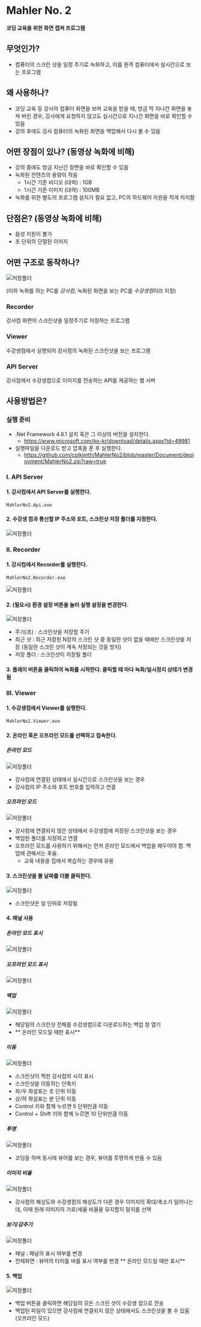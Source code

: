 # Mahler No. 2
**코딩 교육을 위한 화면 캡쳐 프로그램**

## 무엇인가?
+ 컴퓨터의 스크린 샷을 일정 주기로 녹화하고, 이를 원격 컴퓨터에서 실시간으로 보는 프로그램 

## 왜 사용하나?
+ 코딩 교육 등 강사의 컴퓨터 화면을 보며 교육을 받을 때, 방금 막 지나간 화면을 놓쳐 버린 경우, 강사에게 요청하지 않고도 실시간으로 지나간 화면을 바로 확인할 수 있음
+ 강의 후에도 강사 컴퓨터의 녹화된 화면을 백업해서 다시 볼 수 있음 

## 어떤 장점이 있나? (동영상 녹화에 비해)
+ 강의 중에도 방금 지난간 장면을 바로 확인할 수 있음 
+ 녹화된 컨텐츠의 용량이 작음
    + 1시간 기준 비디오 (대략) : 1GB
    + 1시간 기준 이미지 (대략) : 100MB
+ 녹화를 위한 별도의 프로그램 설치가 필요 없고, PC의 하드웨어 자원을 적게 차지함
 
## 단점은? (동영상 녹화에 비해)
+ 음성 지원이 불가
+ 초 단위의 단절된 이미지

## 어떤 구조로 동작하나?
![저장폴더](https://github.com/cplkimth/MahlerNo2/blob/master/Document/pics/%EC%A0%80%EC%9E%A5%ED%8F%B4%EB%8D%94.png?raw=true)

(이하 녹화를 하는 PC를 *강사컴*, 녹화된 화면을 보는 PC를 *수강생컴*이라 지칭)

### Recorder
강사컴 화면의 스크린샷을 일정주기로 저장하는 프로그램

### Viewer
수강생컴에서 실행되어 강사컴의 녹화된 스크린샷을 보는 프로그램

### API Server
강사컴에서 수강생컴으로 이미지를 전송하는 API를 제공하는 웹 서버  

## 사용방법은?
### 실행 준비
+ .Net Framework 4.6.1 설치 혹은 그 이상의 버전을 설치한다.
    + https://www.microsoft.com/ko-kr/download/details.aspx?id=49981
+ 실행파일을 다운로드 받고 압축을 푼 후 실행한다.
    + https://github.com/cplkimth/MahlerNo2/blob/master/Document/deployment/MahlerNo2.zip?raw=true


### I. API Server
#### 1. 강사컴에서 API Server를 실행한다.
```
MahlerNo2.Api.exe
```
#### 2. 수강생 컴과 통신할 IP 주소와 포트, 스크린샷 저장 폴더를 지정한다.
![저장폴더](https://github.com/cplkimth/MahlerNo2/blob/master/Document/pics/API.png?raw=true)

### II. Recorder
#### 1. 강사컴에서 Recorder를 실행한다.
```
MahlerNo2.Recorder.exe
```
![저장폴더](https://github.com/cplkimth/MahlerNo2/blob/master/Document/pics/Recorder.png?raw=true)

#### 2. (필요시) 환경 설정 버튼을 눌러 실행 설정을 변경한다.
![저장폴더](https://github.com/cplkimth/MahlerNo2/blob/master/Document/pics/RecorderOption.png?raw=true)
+ 주기(초) : 스크린샷을 저장할 주기
+ 최근 샷 : 최근 저장된 N장의 스크린 샷 중 동일한 샷이 없을 때에만 스크린샷을 저장 (동일한 스크린 샷이 계속 저장되는 것을 방지)
+ 저장 폴더 : 스크린샷이 저장될 폴더

#### 3. 플레이 버튼을 클릭하여 녹화를 시작한다. 클릭할 때 마다 녹화/일시정지 상태가 변경됨

### III. Viewer
#### 1. 수강생컴에서 Viewer를 실행한다.
```
MahlerNo2.Viewer.exe
```

#### 2. 온라인 혹은 오프라인 모드를 선택하고 접속한다.
##### 온라인 모드
![저장폴더](https://github.com/cplkimth/MahlerNo2/blob/master/Document/pics/Online.png?raw=true)

+ 강사컴에 연결된 상태에서 실시간으로 스크린샷을 보는 경우
+ 강사컴의 IP 주소와 포트 번호를 입력하고 연결

##### 오프라인 모드
![저장폴더](https://github.com/cplkimth/MahlerNo2/blob/master/Document/pics/Offline.png?raw=true)

+ 강사컴에 연결되지 않은 상태에서 수강생컴에 저장된 스크린샷을 보는 경우
+ 백업된 폴더를 지정하고 연결
+ 오프라인 모드를 사용하기 위해서는 먼저 온라인 모드에서 백업을 해두어야 함. 백업에 관해서는 후술.
    + 교육 내용을 집에서 복습하는 경우에 유용
     
#### 3. 스크린샷을 볼 날짜를 더블 클릭한다.
![저장폴더](https://github.com/cplkimth/MahlerNo2/blob/master/Document/pics/Connected.png?raw=true)

+ 스크린샷은 일 단위로 저장됨

#### 4. 패널 사용
##### 온라인 모드 표시
![저장폴더](https://github.com/cplkimth/MahlerNo2/blob/master/Document/pics/On.png?raw=true)

##### 오프라인 모드 표시
![저장폴더](https://github.com/cplkimth/MahlerNo2/blob/master/Document/pics/Off.png?raw=true)

##### 백업
![저장폴더](https://github.com/cplkimth/MahlerNo2/blob/master/Document/pics/Backup.png?raw=true)
+ 해당일의 스크린샷 전체를 수강생컴으로 다운로드하는 백업 창 열기
+ ** 온라인 모드일 때만 표시**

##### 이동
![저장폴더](https://github.com/cplkimth/MahlerNo2/blob/master/Document/pics/%EC%9D%B4%EB%8F%99.png?raw=true)
+ 스크린샷이 찍힌 강사컴의 시각 표시
+ 스크린샷을 이동하는 단축키 
+ 좌/우 화살표는 초 단위 이동
+ 상/하 화살표는 분 단위 이동
+ Control 키와 함께 누르면 5 단위만큼 이동
+ Control + Shift 키와 함께 누르면 10 단위만큼 이동

##### 투명
![저장폴더](https://github.com/cplkimth/MahlerNo2/blob/master/Document/pics/%ED%88%AC%EB%AA%85.png?raw=true)
+ 코딩을 하며 동시에 뷰어를 보는 경우, 뷰어를 투명하게 만들 수 있음

##### 이미지 비율
![저장폴더](https://github.com/cplkimth/MahlerNo2/blob/master/Document/pics/%EC%9D%B4%EB%AF%B8%EC%A7%80%20%EB%B9%84%EC%9C%A8.png?raw=true)
+ 강사컴의 해상도와 수강생컴의 해상도가 다른 경우 이미지의 확대/축소가 일어나는데, 이때 원래 이미지의 가로/세율 비율을 유지할지 말지를 선택

##### 보기/감추기
![저장폴더](https://github.com/cplkimth/MahlerNo2/blob/master/Document/pics/%EB%B3%B4%EA%B8%B0_%EA%B0%90%EC%B6%94%EA%B8%B0.png?raw=true)
+ 패널 : 패널의 표시 여부를 변경
+ 전체화면 : 뷰어의 타이틀 바를 표시 여부를 변경 
** 온라인 모드일 때만 표시**

#### 5. 백업
![저장폴더](https://github.com/cplkimth/MahlerNo2/blob/master/Document/pics/backup_progress.png?raw=true)
+ 백업 버튼을 클릭하면 해당일의 모든 스크린 샷이 수강생 컴으로 전송
+ 백업된 파일이 있으면 강사컴에 연결되지 않은 상태에서도 스크린샷을 볼 수 있음 (오프라인 모드) 
